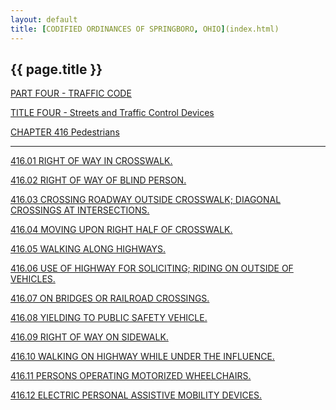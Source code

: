 ```yaml
---
layout: default 
title: [CODIFIED ORDINANCES OF SPRINGBORO, OHIO](index.html) 
---
```


{{ page.title }}
----------------

[PART FOUR - TRAFFIC CODE](1b19a412.html)

[TITLE FOUR - Streets and Traffic Control Devices](1d3da412.html)

[CHAPTER 416 Pedestrians](1e26a412.html)

---

[416.01 RIGHT OF WAY IN CROSSWALK.](1e3ea412.html)

[416.02 RIGHT OF WAY OF BLIND PERSON.](1e4aa412.html)

[416.03 CROSSING ROADWAY OUTSIDE CROSSWALK; DIAGONAL CROSSINGS AT
INTERSECTIONS.](1e53a412.html)

[416.04 MOVING UPON RIGHT HALF OF CROSSWALK.](1e61a412.html)

[416.05 WALKING ALONG HIGHWAYS.](1e67a412.html)

[416.06 USE OF HIGHWAY FOR SOLICITING; RIDING ON OUTSIDE OF
VEHICLES.](1e73a412.html)

[416.07 ON BRIDGES OR RAILROAD CROSSINGS.](1e87a412.html)

[416.08 YIELDING TO PUBLIC SAFETY VEHICLE.](1e8da412.html)

[416.09 RIGHT OF WAY ON SIDEWALK.](1e95a412.html)

[416.10 WALKING ON HIGHWAY WHILE UNDER THE INFLUENCE.](1e9ba412.html)

[416.11 PERSONS OPERATING MOTORIZED WHEELCHAIRS.](1ea3a412.html)

[416.12 ELECTRIC PERSONAL ASSISTIVE MOBILITY DEVICES.](1eaaa412.html)
